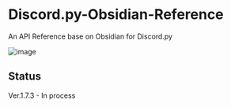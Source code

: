 # Discord.py-Obsidian-Reference
An API Reference base on Obsidian for Discord.py

![image](https://github.com/WhiteNightAWA/Discord.py-Obsidian-Reference/main/images/001.jpg?raw=true)

## Status
Ver.1.7.3 - In process


